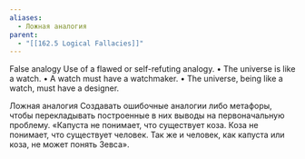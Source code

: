 ```yaml
---
aliases:
  - Ложная аналогия
parent:
  - "[[162.5 Logical Fallacies]]"
---
```

False analogy
Use of a flawed or self-refuting analogy.
• The universe is like a watch.
• A watch must have a watchmaker.
• The universe, being like a watch, must have a designer.

Ложная аналогия
Создавать ошибочные аналогии либо метафоры, чтобы перекладывать построенные в них выводы на первоначальную проблему.
«Капуста не понимает, что существует коза. Коза не понимает, что существует человек. Так же и человек, как капуста или коза, не может понять Зевса».